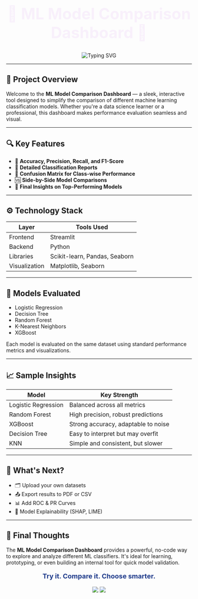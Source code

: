 <h1 align="center" style="font-size: 42px; font-weight: bold; color: #f8f0fb;">
🌟 <strong>ML Model Comparison Dashboard</strong> 🌟
</h1>

<p align="center">
  <img src="https://readme-typing-svg.demolab.com/?lines=👀+Welcome+to+ML+Model+Dashboard!;🔍+Compare+ML+models+visually+%26+intuitively!;🚀+Built+with+Streamlit+%2B+Python!&font=Fira+Code&center=true&width=550&height=45&color=FF5733&vCenter=true&pause=1000" alt="Typing SVG" />
</p>

---

## 📌 **Project Overview**

Welcome to the **ML Model Comparison Dashboard** — a sleek, interactive tool designed to simplify the comparison of different machine learning classification models. Whether you're a data science learner or a professional, this dashboard makes performance evaluation seamless and visual.

---

## 🔍 **Key Features**

- 🎯 **Accuracy, Precision, Recall, and F1-Score**
- 🧾 **Detailed Classification Reports**
- 🧩 **Confusion Matrix for Class-wise Performance**
- 🆚 **Side-by-Side Model Comparisons**
- 🧠 **Final Insights on Top-Performing Models**

---

## ⚙️ **Technology Stack**

| Layer      | Tools Used                        |
|------------|-----------------------------------|
| Frontend   | Streamlit                         |
| Backend    | Python                            |
| Libraries  | Scikit-learn, Pandas, Seaborn     |
| Visualization | Matplotlib, Seaborn            |

---

## 🧪 **Models Evaluated**

- Logistic Regression  
- Decision Tree  
- Random Forest  
- K-Nearest Neighbors  
- XGBoost  

Each model is evaluated on the same dataset using standard performance metrics and visualizations.

---

## 📈 **Sample Insights**

| Model               | Key Strength                           |
|---------------------|----------------------------------------|
| Logistic Regression | Balanced across all metrics            |
| Random Forest       | High precision, robust predictions     |
| XGBoost             | Strong accuracy, adaptable to noise    |
| Decision Tree       | Easy to interpret but may overfit      |
| KNN                 | Simple and consistent, but slower      |

---

## 🚧 **What's Next?**

- 🗂 Upload your own datasets  
- 📤 Export results to PDF or CSV  
- 📊 Add ROC & PR Curves  
- 🤖 Model Explainability (SHAP, LIME)  

---

## 💬 **Final Thoughts**

The **ML Model Comparison Dashboard** provides a powerful, no-code way to explore and analyze different ML classifiers. It's ideal for learning, prototyping, or even building an internal tool for quick model validation.

<p align="center" style="font-size: 18px; font-weight: bold; color: #1E3A8A;">
<strong>Try it. Compare it. Choose smarter.</strong>
</p>

<p align="center">
  <img src="https://img.shields.io/badge/Made%20With-Streamlit-blue?style=flat-square" />
  <img src="https://img.shields.io/badge/Language-Python-yellow?style=flat-square" />
</p>
